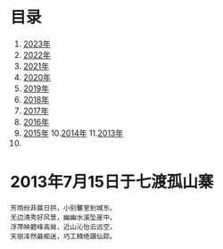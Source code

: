 
# 目录
1. [2023年](https://github.com/wmenjoy/my_poetries/issues/11)
2. [2022年](https://github.com/wmenjoy/my_poetries/issues/10)
3. [2021年](https://github.com/wmenjoy/my_poetries/issues/9)
4. [2020年](https://github.com/wmenjoy/my_poetries/issues/8)
5. [2019年](https://github.com/wmenjoy/my_poetries/issues/7)
6. [2018年](https://github.com/wmenjoy/my_poetries/issues/6)
7. [2017年](https://github.com/wmenjoy/my_poetries/issues/5)
8. [2016年](https://github.com/wmenjoy/my_poetries/issues/4)
9. [2015年](https://github.com/wmenjoy/my_poetries/issues/3)
10.[2014年](https://github.com/wmenjoy/my_poetries/issues/2)
11.[2013年](https://github.com/wmenjoy/my_poetries/issues/1)
12. 

# 2013年7月15日于七渡孤山寨

```
芳雨纷菲晨日拱，小别馨室到城东。
无边清秀好风景，幽幽水溪坠崖中。
浮萍映碧峰高耸，近山沁怡云远空。
天丽浑然最痴迷，巧工精绝蹑仙踪。
```

